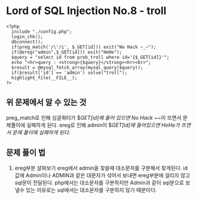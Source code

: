 Lord of SQL Injection No.8 - troll
=============
```
<?php  
  include "./config.php";
  login_chk();
  dbconnect();
  if(preg_match('/\'/i', $_GET[id])) exit("No Hack ~_~");
  if(@ereg("admin",$_GET[id])) exit("HeHe");
  $query = "select id from prob_troll where id='{$_GET[id]}'";
  echo "<hr>query : <strong>{$query}</strong><hr><br>";
  $result = @mysql_fetch_array(mysql_query($query));
  if($result['id'] == 'admin') solve("troll");
  highlight_file(__FILE__);
?>
```
위 문제에서 알 수 있는 것
-------------
preg_match로 인해 싱글쿼터가 $_GET[id]에 들어 있으면 No Hack ~_~이 뜨면서 문제풀이에 실패하게 된다.
ereg로 인해 admin이 $_GET[id]에 들어있으면 HeHe가 뜨면서 문제 풀이에 실패하게 된다._

문제 풀이 법
-------------
1. ereg부분 살펴보기
ereg에서 admin을 찾을때 대소문자를 구분해서 찾게된다.
id값에 Admin이나 ADMIN과 같은 대문자가 섞어서 보내면 ereg부분에 걸리지 않고 sql문이 전달된다.
php에서는 대소문자를 구분하지만 Admin과 같이 sql문으로 보낼수 있는 이유로는 sql에서는 대소문자를 구분하지 않기 때문이다.
